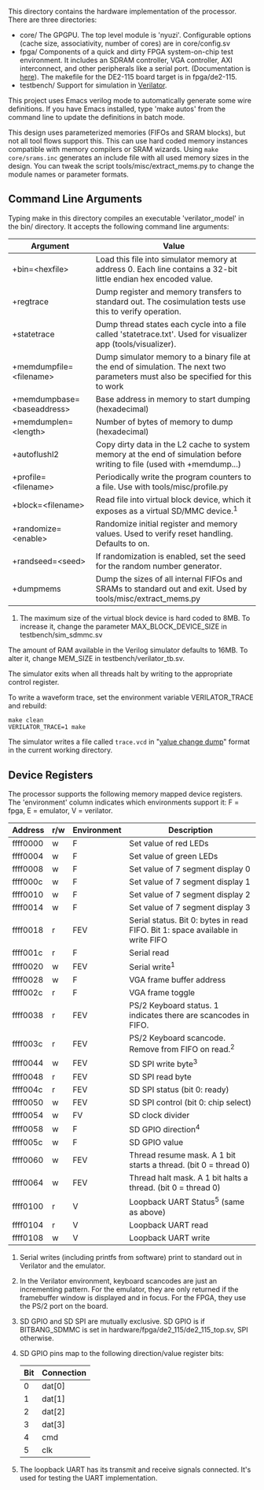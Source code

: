 This directory contains the hardware implementation of the processor. There are
three directories: 
- core/ 
  The GPGPU. The top level module is 'nyuzi'. Configurable options (cache size,
  associativity, number of cores) are in core/config.sv
- fpga/ 
  Components of a quick and dirty FPGA system-on-chip test environment. It
  includes an SDRAM controller, VGA controller, AXI interconnect, and other
  peripherals like a serial port. (Documentation is
  [here](https://github.com/jbush001/NyuziProcessor/wiki/FPGA-Test-Environment)). 
  The makefile for the DE2-115 board target is in fpga/de2-115.
- testbench/ 
  Support for simulation in [Verilator](http://www.veripool.org/wiki/verilator).

This project uses Emacs verilog mode to automatically generate some wire
definitions. If you have Emacs installed, type 'make autos' from the command
line to update the definitions in batch mode.

This design uses parameterized memories (FIFOs and SRAM blocks), but not all
tool flows support this. This can use hard coded memory instances compatible
with memory compilers or SRAM wizards. Using `make core/srams.inc` generates an
include file with all used memory sizes in the design. You can tweak the script
tools/misc/extract_mems.py to change the module names or parameter formats.

## Command Line Arguments

Typing make in this directory compiles an executable 'verilator_model' in the
bin/ directory. It accepts the following command line arguments:

|Argument|Value|
|--------|-----|
| +bin=&lt;hexfile&gt; | Load this file into simulator memory at address 0. Each line contains a 32-bit little endian hex encoded value. |
| +regtrace | Dump register and memory transfers to standard out.  The cosimulation tests use this to verify operation. |
| +statetrace | Dump thread states each cycle into a file called 'statetrace.txt'.  Used for visualizer app (tools/visualizer). |
| +memdumpfile=&lt;filename&gt; | Dump simulator memory to a binary file at the end of simulation. The next two parameters must also be specified for this to work |
| +memdumpbase=&lt;baseaddress&gt;| Base address in memory to start dumping (hexadecimal) |
| +memdumplen=&lt;length&gt; | Number of bytes of memory to dump (hexadecimal) |
| +autoflushl2 | Copy dirty data in the L2 cache to system memory at the end of simulation before writing to file (used with +memdump...) |
| +profile=&lt;filename&gt; | Periodically write the program counters to a file.  Use with tools/misc/profile.py |
| +block=&lt;filename&gt; | Read file into virtual block device, which it exposes as a virtual SD/MMC device.<sup>1</sup>
| +randomize=&lt;enable&gt; | Randomize initial register and memory values. Used to verify reset handling. Defaults to on.
| +randseed=&lt;seed&gt; | If randomization is enabled, set the seed for the random number generator.
| +dumpmems | Dump the sizes of all internal FIFOs and SRAMs to standard out and exit. Used by tools/misc/extract_mems.py | 

1. The maximum size of the virtual block device is hard coded to 8MB. To 
increase it, change the parameter MAX_BLOCK_DEVICE_SIZE in 
testbench/sim_sdmmc.sv

The amount of RAM available in the Verilog simulator defaults to 16MB. To alter 
it, change MEM_SIZE in testbench/verilator_tb.sv.

The simulator exits when all threads halt by writing to the appropriate control
register.

To write a waveform trace, set the environment variable VERILATOR_TRACE 
and rebuild:

    make clean
    VERILATOR_TRACE=1 make

The simulator writes a file called `trace.vcd` in 
"[value change dump](http://en.wikipedia.org/wiki/Value_change_dump)" 
format in the current working directory.

## Device Registers

The processor supports the following memory mapped device registers. The 
'environment' column indicates which environments support it: F = fpga, 
E = emulator, V = verilator.

|Address|r/w|Environment|Description|
|----|----|----|----|
| ffff0000 | w | F | Set value of red LEDs |
| ffff0004 | w | F | Set value of green LEDs |
| ffff0008 | w | F | Set value of 7 segment display 0 |
| ffff000c | w | F | Set value of 7 segment display 1 |
| ffff0010 | w | F | Set value of 7 segment display 2 |
| ffff0014 | w | F | Set value of 7 segment display 3 |
| ffff0018 | r | FEV | Serial status. Bit 0: bytes in read FIFO. Bit 1: space available in write FIFO |
| ffff001c | r | F | Serial read |
| ffff0020 | w | FEV | Serial write<sup>1</sup> |
| ffff0028 | w | F | VGA frame buffer address |
| ffff002c | r | F | VGA frame toggle |
| ffff0038 | r | FEV | PS/2 Keyboard status. 1 indicates there are scancodes in FIFO. |
| ffff003c | r | FEV | PS/2 Keyboard scancode. Remove from FIFO on read.<sup>2</sup> |
| ffff0044 | w | FEV | SD SPI write byte<sup>3</sup> |
| ffff0048 | r | FEV | SD SPI read byte |
| ffff004c | r | FEV  | SD SPI status (bit 0: ready) |
| ffff0050 | w | FEV | SD SPI control (bit 0: chip select) |
| ffff0054 | w | FV | SD clock divider |
| ffff0058 | w | F | SD GPIO direction<sup>4</sup> |
| ffff005c | w | F | SD GPIO value |
| ffff0060 | w | FEV | Thread resume mask. A 1 bit starts a thread. (bit 0 = thread 0) |
| ffff0064 | w | FEV | Thread halt mask. A 1 bit halts a thread. (bit 0 = thread 0) |
| ffff0100 | r | V | Loopback UART Status<sup>5</sup> (same as above) |
| ffff0104 | r | V | Loopback UART read |
| ffff0108 | w | V | Loopback UART write |

1. Serial writes (including printfs from software) print to standard out in
Verilator and the emulator.
2. In the Verilator environment, keyboard scancodes are just an incrementing 
pattern. For the emulator, they are only returned if the framebuffer window is 
displayed and in focus. For the FPGA, they use the PS/2 port on the board. 
3. SD GPIO and SD SPI are mutually exclusive. SD GPIO is if BITBANG_SDMMC is 
set in hardware/fpga/de2_115/de2_115_top.sv, SPI otherwise. 
4. SD GPIO pins map to the following direction/value register bits:

    |Bit|Connection|
    |----|----|
    | 0 | dat[0] |
    | 1 | dat[1] |
    | 2 | dat[2] |
    | 3 | dat[3] |
    | 4 | cmd |
    | 5 | clk |

5. The loopback UART has its transmit and receive signals connected. It's used
for testing the UART implementation.

